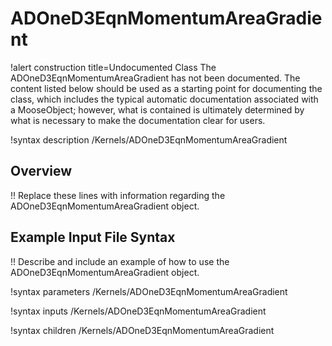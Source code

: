 # ADOneD3EqnMomentumAreaGradient

!alert construction title=Undocumented Class
The ADOneD3EqnMomentumAreaGradient has not been documented. The content listed below should be used as a starting point for
documenting the class, which includes the typical automatic documentation associated with a
MooseObject; however, what is contained is ultimately determined by what is necessary to make the
documentation clear for users.

!syntax description /Kernels/ADOneD3EqnMomentumAreaGradient

## Overview

!! Replace these lines with information regarding the ADOneD3EqnMomentumAreaGradient object.

## Example Input File Syntax

!! Describe and include an example of how to use the ADOneD3EqnMomentumAreaGradient object.

!syntax parameters /Kernels/ADOneD3EqnMomentumAreaGradient

!syntax inputs /Kernels/ADOneD3EqnMomentumAreaGradient

!syntax children /Kernels/ADOneD3EqnMomentumAreaGradient
